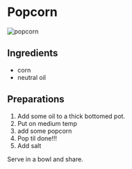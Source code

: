 # Popcorn

![popcorn](https://images.aftonbladet-cdn.se/v2/images/812eb24b-29c7-4856-a9b2-42ac26f29e67?fit=crop&format=auto&h=750&q=50&w=1000&s=6b78283be3decfe533864595a934e6f6a2244986)

## Ingredients

- corn
- neutral oil

## Preparations

1. Add some oil to a thick bottomed pot.
2. Put on medium temp
3. add some popcorn
4. Pop til done!!!
5. Add salt

Serve in a bowl and share.
